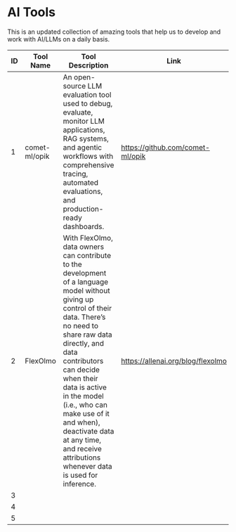 # AI Tools

This is an updated collection of amazing tools that help us to develop and work with AI/LLMs on a daily basis.

| ID  | Tool Name | Tool Description | Link |
| --- | --------- | ---------------- | ---- |
| 1   | comet-ml/opik          | An open-source LLM evaluation tool used to debug, evaluate, monitor LLM applications, RAG systems, and agentic workflows with comprehensive tracing, automated evaluations, and production-ready dashboards.                 | https://github.com/comet-ml/opik     |
| 2   | FlexOlmo  | With FlexOlmo, data owners can contribute to the development of a language model without giving up control of their data. There’s no need to share raw data directly, and data contributors can decide when their data is active in the model (i.e., who can make use of it and when), deactivate data at any time, and receive attributions whenever data is used for inference.                 | https://allenai.org/blog/flexolmo     |
| 3   |           |                  |      |
| 4   |           |                  |      |
| 5   |           |                  |      |
